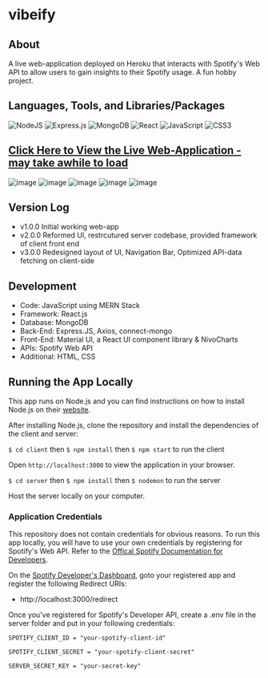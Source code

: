 # vibeify

## About
A live web-application deployed on Heroku that interacts with Spotify's Web API to allow users to gain insights to their Spotify usage. A fun hobby project.

## Languages, Tools, and Libraries/Packages
![NodeJS](https://img.shields.io/badge/node.js-6DA55F?style=for-the-badge&logo=node.js&logoColor=white) ![Express.js](https://img.shields.io/badge/express.js-%23404d59.svg?style=for-the-badge&logo=express&logoColor=%2361DAFB) ![MongoDB](https://img.shields.io/badge/MongoDB-%234ea94b.svg?style=for-the-badge&logo=mongodb&logoColor=white) ![React](https://img.shields.io/badge/react-%2320232a.svg?style=for-the-badge&logo=react&logoColor=%2361DAFB) ![JavaScript](https://img.shields.io/badge/javascript-%23323330.svg?style=for-the-badge&logo=javascript&logoColor=%23F7DF1E) ![CSS3](https://img.shields.io/badge/css3-%231572B6.svg?style=for-the-badge&logo=css3&logoColor=white)

## [Click Here to View the Live Web-Application - may take awhile to load](https://vibeify-1cdb0dbbe555.herokuapp.com/home)

![image](https://github.com/lukarh/vibeify/assets/65103724/892c78b6-4523-4244-8033-a30505c26737)
![image](https://github.com/lukarh/vibeify/assets/65103724/b95d3278-13af-4ada-8156-7bc4ceefafff)
![image](https://github.com/lukarh/vibeify/assets/65103724/3c48117e-5b86-4724-974b-9ea3e33736c5)
![image](https://github.com/lukarh/vibeify/assets/65103724/da65c0ca-c082-4c00-bddc-8e75434cbbbe)
![image](https://github.com/lukarh/vibeify/assets/65103724/bda03f9b-ebbf-4288-8055-6643717bd95d)

## Version Log
- v1.0.0 Initial working web-app
- v2.0.0 Reformed UI, restrcutured server codebase, provided framework of client front end
- v3.0.0 Redesigned layout of UI, Navigation Bar, Optimized API-data fetching on client-side

## Development

- Code: JavaScript using MERN Stack
- Framework: React.js
- Database: MongoDB
- Back-End: Express.JS, Axios, connect-mongo
- Front-End: Material UI, a React UI component library & NivoCharts
- APIs: Spotify Web API
- Additional: HTML, CSS

## Running the App Locally

This app runs on Node.js and you can find instructions on how to install Node.js on their [website](https://nodejs.org/download/).

After installing Node.js, clone the repository and install the dependencies of the client and server:

`$ cd client` then `$ npm install` then `$ npm start` to run the client

Open `http://localhost:3000` to view the application in your browser.

`$ cd server` then `$ npm install` then `$ nodemon` to run the server

Host the server locally on your computer.

### Application Credentials

This repository does not contain credentials for obvious reasons. To run this app locally, you will have to use your own credentials by registering for Spotify's Web API. Refer to the [Offical Spotify Documentation for Developers](https://developer.spotify.com/).

On the [Spotify Developer's Dashboard](https://developer.spotify.com/dashboard), goto your registered app and register the following Redirect URIs:

- http://localhost:3000/redirect

Once you've registered for Spotify's Developer API, create a .env file in the server folder and put in your following credentials:

`SPOTIFY_CLIENT_ID = "your-spotify-client-id"`

`SPOTIFY_CLIENT_SECRET = "your-spotify-client-secret"`

`SERVER_SECRET_KEY = "your-secret-key"`


